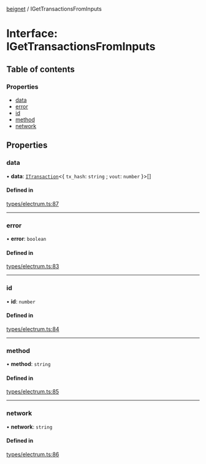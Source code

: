 [beignet](../README.md) / IGetTransactionsFromInputs

# Interface: IGetTransactionsFromInputs

## Table of contents

### Properties

- [data](IGetTransactionsFromInputs.md#data)
- [error](IGetTransactionsFromInputs.md#error)
- [id](IGetTransactionsFromInputs.md#id)
- [method](IGetTransactionsFromInputs.md#method)
- [network](IGetTransactionsFromInputs.md#network)

## Properties

### data

• **data**: [`ITransaction`](ITransaction.md)<{ `tx_hash`: `string` ; `vout`: `number`  }\>[]

#### Defined in

[types/electrum.ts:87](https://github.com/synonymdev/beignet/blob/6c60ef8/src/types/electrum.ts#L87)

___

### error

• **error**: `boolean`

#### Defined in

[types/electrum.ts:83](https://github.com/synonymdev/beignet/blob/6c60ef8/src/types/electrum.ts#L83)

___

### id

• **id**: `number`

#### Defined in

[types/electrum.ts:84](https://github.com/synonymdev/beignet/blob/6c60ef8/src/types/electrum.ts#L84)

___

### method

• **method**: `string`

#### Defined in

[types/electrum.ts:85](https://github.com/synonymdev/beignet/blob/6c60ef8/src/types/electrum.ts#L85)

___

### network

• **network**: `string`

#### Defined in

[types/electrum.ts:86](https://github.com/synonymdev/beignet/blob/6c60ef8/src/types/electrum.ts#L86)
